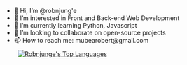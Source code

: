 
<ul>
 <li>👋 Hi, I’m @robnjung'e</li>
 <li>👀 I’m interested in Front and Back-end Web Development</li>
 <li>🌱 I’m currently learning Python, Javascript</li>
 <li>💞️ I’m looking to collaborate on open-source projects</li>
 <li>📫 How to reach me: mubearobert@gmail.com</li>

<a href="https://github.com/robnjunge">
  <img align="center" style="margin:0.5rem" src="https://github-readme-stats.vercel.app/api/top-langs/?username=robnjunge&langs_count=4&layout=compact&theme=vue" alt="Robnjunge's Top Languages" />
</a>

<br>
<br>


